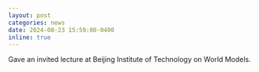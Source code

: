```yaml
---
layout: post
categories: news
date: 2024-08-23 15:59:00-0400
inline: true
---
```


Gave an invited lecture at Beijing Institute of Technology on World Models.
